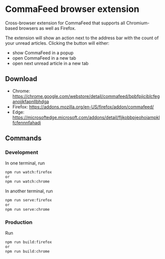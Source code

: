 # CommaFeed browser extension

Cross-browser extension for CommaFeed that supports all Chromium-based browsers as well as Firefox.

The extension will show an action next to the address bar with the count of your unread articles.
Clicking the button will either:

-   show CommaFeed in a popup
-   open CommaFeed in a new tab
-   open next unread article in a new tab

## Download

-   Chrome: https://chrome.google.com/webstore/detail/commafeed/bpbfpjiciblcfeganojjkfapnllbhdga
-   Firefox: https://addons.mozilla.org/en-US/firefox/addon/commafeed/
-   Edge: https://microsoftedge.microsoft.com/addons/detail/fljkobbpjeohoiampklfcfennnfahadi

## Commands

### Development

In one terminal, run

```sh
npm run watch:firefox
or
npm run watch:chrome
```

In another terminal, run

```sh
npm run serve:firefox
or
npm run serve:chrome
```

### Production

Run

```sh
npm run build:firefox
or
npm run build:chrome
```
